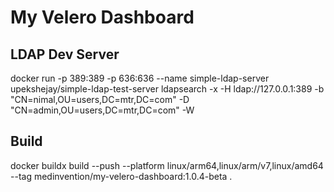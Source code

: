 # My Velero Dashboard

## LDAP Dev Server
docker run -p 389:389 -p 636:636 --name simple-ldap-server upekshejay/simple-ldap-test-server
ldapsearch -x -H ldap://127.0.0.1:389 -b "CN=nimal,OU=users,DC=mtr,DC=com" -D "CN=admin,OU=users,DC=mtr,DC=com" -W

## Build
docker buildx build --push --platform linux/arm64,linux/arm/v7,linux/amd64 --tag medinvention/my-velero-dashboard:1.0.4-beta .